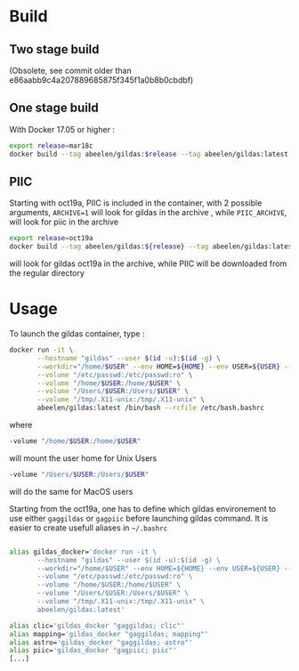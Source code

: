 # Build

## Two stage build
(Obsolete, see commit older than e86aabb9c4a207889685875f345f1a0b8b0cbdbf) 

## One stage build

With Docker 17.05 or higher :

```bash
export release=mar18c
docker build --tag abeelen/gildas:$release --tag abeelen/gildas:latest --build-arg release=$release -f Dockerfile .
```

## PIIC

Starting with oct19a, PIIC is included in the container, with 2 possible arguments, `ARCHIVE=1` will look for gildas in the archive , while `PIIC_ARCHIVE`, will look for piic in the archive

```bash
export release=oct19a
docker build --tag abeelen/gildas:${release} --tag abeelen/gildas:latest --build-arg ARCHIVE=1 --build-arg release=$release -f Dockerfile .
```
will look for gildas oct19a in the archive, while PIIC will be downloaded from the regular directory

# Usage

To launch the gildas container, type :

```bash
docker run -it \
       --hostname "gildas" --user $(id -u):$(id -g) \
       --workdir="/home/$USER" --env HOME=${HOME} --env USER=${USER} --env DISPLAY=${DISPLAY} \
       --volume "/etc/passwd:/etc/passwd:ro" \
       --volume "/home/$USER:/home/$USER" \
       --volume "/Users/$USER:/Users/$USER" \
       --volume "/tmp/.X11-unix:/tmp/.X11-unix" \
       abeelen/gildas:latest /bin/bash --rcfile /etc/bash.bashrc
```

where
```bash
-volume "/home/$USER:/home/$USER" 
```
will mount the user home for Unix Users
```bash
-volume "/Users/$USER:/Users/$USER"
```
will do the same for MacOS users

Starting from the oct19a, one has to define which gildas environement to use either `gaggildas` or `gagpiic` before launching gildas command. It is easier to create usefull aliases in `~/.bashrc`

```bash

alias gildas_docker='docker run -it \
       --hostname "gildas" --user $(id -u):$(id -g) \
       --workdir="/home/$USER" --env HOME=${HOME} --env USER=${USER} --env DISPLAY=${DISPLAY} \
       --volume "/etc/passwd:/etc/passwd:ro" \
       --volume "/home/$USER:/home/$USER" \
       --volume "/Users/$USER:/Users/$USER" \
       --volume "/tmp/.X11-unix:/tmp/.X11-unix" \
       abeelen/gildas:latest'

alias clic='gildas_docker "gaggildas; clic"'
alias mapping='gildas_docker "gaggildas; mapping"'
alias astro='gildas_docker "gaggildas; astro"'
alias piic='gildas_docker "gagpiic; piic"'
[...]
```